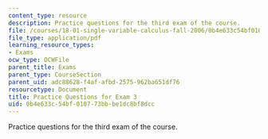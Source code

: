 ```yaml
---
content_type: resource
description: Practice questions for the third exam of the course.
file: /courses/18-01-single-variable-calculus-fall-2006/0b4e633c54bf010773bbbe1dc8bf8dcc_prexam3a.pdf
file_type: application/pdf
learning_resource_types:
- Exams
ocw_type: OCWFile
parent_title: Exams
parent_type: CourseSection
parent_uid: adc88628-f4af-afbd-2575-962ba651df76
resourcetype: Document
title: Practice Questions for Exam 3
uid: 0b4e633c-54bf-0107-73bb-be1dc8bf8dcc
---
```

Practice questions for the third exam of the course.

